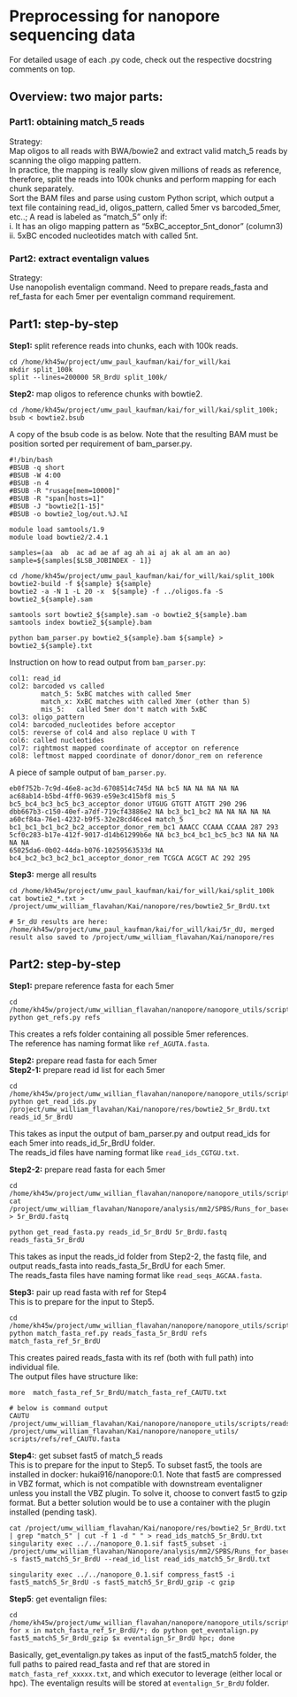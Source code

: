# Preprocessing for nanopore sequencing data
For detailed usage of each .py code, check out the respective docstring comments on top.

## Overview: two major parts:
### Part1: obtaining match_5 reads
Strategy:  
Map oligos to all reads with BWA/bowie2 and extract valid match_5 reads by scanning the oligo mapping pattern.  
In practice, the mapping is really slow given millions of reads as reference, therefore, split the reads into 100k chunks and perform mapping for each chunk separately.  
Sort the BAM files and parse using custom Python script, which output a text file containing read_id, oligos_pattern, called 5mer vs barcoded_5mer, etc..;
A read is labeled as “match_5” only if:  
i. It has an oligo mapping pattern as “5xBC_acceptor_5nt_donor” (column3)  
ii. 5xBC encoded nucleotides match with called 5nt.

### Part2: extract eventalign values
Strategy:  
Use nanopolish eventalign command. Need to prepare reads_fasta and ref_fasta for each 5mer per eventalign command requirement.

## Part1: step-by-step
**Step1:** split reference reads into chunks, each with 100k reads.
```
cd /home/kh45w/project/umw_paul_kaufman/kai/for_will/kai
mkdir split_100k
split --lines=200000 5R_BrdU split_100k/
```

**Step2:** map oligos to reference chunks with bowtie2.
```
cd /home/kh45w/project/umw_paul_kaufman/kai/for_will/kai/split_100k; bsub < bowtie2.bsub
```
A copy of the bsub code is as below. Note that the resulting BAM must be position sorted per requirement of bam_parser.py.
```
#!/bin/bash
#BSUB -q short
#BSUB -W 4:00
#BSUB -n 4
#BSUB -R "rusage[mem=10000]"
#BSUB -R "span[hosts=1]"
#BSUB -J "bowtie2[1-15]"
#BSUB -o bowtie2_log/out.%J.%I

module load samtools/1.9
module load bowtie2/2.4.1

samples=(aa  ab	 ac ad ae af ag ah ai aj ak al am an ao)
sample=${samples[$LSB_JOBINDEX - 1]}

cd /home/kh45w/project/umw_paul_kaufman/kai/for_will/kai/split_100k
bowtie2-build -f ${sample} ${sample}
bowtie2 -a -N 1 -L 20 -x  ${sample} -f ../oligos.fa -S bowtie2_${sample}.sam

samtools sort bowtie2_${sample}.sam -o bowtie2_${sample}.bam
samtools index bowtie2_${sample}.bam

python bam_parser.py bowtie2_${sample}.bam ${sample} > bowtie2_${sample}.txt

```
Instruction on how to read output from `bam_parser.py`:
```
col1: read_id
col2: barcoded vs called
        match_5: 5xBC matches with called 5mer
        match_x: XxBC matches with called Xmer (other than 5)
        mis_5:   called 5mer don't match with 5xBC
col3: oligo_pattern
col4: barcoded_nucleotides before acceptor
col5: reverse of col4 and also replace U with T
col6: called nucleotides
col7: rightmost mapped coordinate of acceptor on reference
col8: leftmost mapped coordinate of donor/donor_rem on reference
```
A piece of sample output of `bam_parser.py`.
```
eb0f752b-7c9d-46e8-ac3d-6708514c745d NA bc5 NA NA NA NA NA
ac68ab14-b5bd-4ff0-9639-e59e3c415bf8 mis_5 bc5_bc4_bc3_bc5_bc3_acceptor_donor UTGUG GTGTT ATGTT 290 296
dbb667b3-c150-40ef-a7df-719cf43886e2 NA bc3_bc1_bc2 NA NA NA NA NA
a60cf84a-76e1-4232-b9f5-32e28cd46ce4 match_5 bc1_bc1_bc1_bc2_bc2_acceptor_donor_rem_bc1 AAACC CCAAA CCAAA 287 293
5cf0c283-b17e-412f-9017-d14b61299b6e NA bc3_bc4_bc1_bc5_bc3 NA NA NA NA NA
65025da6-0b02-44da-b076-10259563533d NA bc4_bc2_bc3_bc2_bc1_acceptor_donor_rem TCGCA ACGCT AC 292 295
```

**Step3:** merge all results
```
cd /home/kh45w/project/umw_paul_kaufman/kai/for_will/kai/split_100k
cat bowtie2_*.txt > /project/umw_william_flavahan/Kai/nanopore/res/bowtie2_5r_BrdU.txt

# 5r_dU results are here: /home/kh45w/project/umw_paul_kaufman/kai/for_will/kai/5r_dU, merged result also saved to /project/umw_william_flavahan/Kai/nanopore/res
```

## Part2: step-by-step
**Step1:** prepare reference fasta for each 5mer
```
cd /home/kh45w/project/umw_willian_flavahan/nanopore/nanopore_utils/scripts
python get_refs.py refs
```
This creates a refs folder containing all possible 5mer references.  
The reference has naming format like `ref_AGUTA.fasta`.

**Step2:** prepare read fasta for each 5mer  
**Step2-1:** prepare read id list for each 5mer
```
cd /home/kh45w/project/umw_willian_flavahan/nanopore/nanopore_utils/scripts
python get_read_ids.py /project/umw_william_flavahan/Kai/nanopore/res/bowtie2_5r_BrdU.txt reads_id_5r_BrdU
```
This takes as input the output of bam_parser.py and output read_ids for each 5mer into reads_id_5r_BrdU folder.  
The reads_id files have naming format like `read_ids_CGTGU.txt`.  

**Step2-2:** prepare read fasta for each 5mer
```
cd /home/kh45w/project/umw_willian_flavahan/nanopore/nanopore_utils/scripts
cat /project/umw_william_flavahan/Nanopore/analysis/mm2/SPBS/Runs_for_basecaller/5r_BrdU/fastq/*.fastq > 5r_BrdU.fastq

python get_read_fasta.py reads_id_5r_BrdU 5r_BrdU.fastq reads_fasta_5r_BrdU
```
This takes as input the reads_id folder from Step2-2, the fastq file, and output reads_fasta into reads_fasta_5r_BrdU for each 5mer.   
The reads_fasta files have naming format like `read_seqs_AGCAA.fasta`.

**Step3:** pair up read fasta with ref for Step4  
This is to prepare for the input to Step5.
```
cd /home/kh45w/project/umw_willian_flavahan/nanopore/nanopore_utils/scripts
python match_fasta_ref.py reads_fasta_5r_BrdU refs match_fasta_ref_5r_BrdU
```
This creates paired reads_fasta with its ref (both with full path) into individual file.  
The output files have structure like:
```
more  match_fasta_ref_5r_BrdU/match_fasta_ref_CAUTU.txt

# below is command output
CAUTU	/project/umw_william_flavahan/Kai/nanopore/nanopore_utils/scripts/reads_fasta_5r_BrdU/read_seqs_CAUTU.fasta	/project/umw_william_flavahan/Kai/nanopore/nanopore_utils/
scripts/refs/ref_CAUTU.fasta
```
**Step4:**: get subset fast5 of match_5 reads  
This is to prepare for the input to Step5.
To subset fast5, the tools are installed in docker: hukai916/nanopore:0.1.
Note that fast5 are compressed in VBZ format, which is not compatible with downstream eventaligner unless you install the VBZ plugin. To solve it, choose to convert fast5 to gzip format. But a better solution would be to use a container with the plugin installed (pending task).
```
cat /project/umw_william_flavahan/Kai/nanopore/res/bowtie2_5r_BrdU.txt | grep "match_5" | cut -f 1 -d " " > read_ids_match5_5r_BrdU.txt
singularity exec ../../nanopore_0.1.sif fast5_subset -i /project/umw_william_flavahan/Nanopore/analysis/mm2/SPBS/Runs_for_basecaller/5r_BrdU/fast5 -s fast5_match5_5r_BrdU --read_id_list read_ids_match5_5r_BrdU.txt

singularity exec ../../nanopore_0.1.sif compress_fast5 -i fast5_match5_5r_BrdU -s fast5_match5_5r_BrdU_gzip -c gzip

```

**Step5**: get eventalign files:
```
cd /home/kh45w/project/umw_willian_flavahan/nanopore/nanopore_utils/scripts
for x in match_fasta_ref_5r_BrdU/*; do python get_eventalign.py fast5_match5_5r_BrdU_gzip $x eventalign_5r_BrdU hpc; done

```
Basically, get_eventalign.py takes as input of the fast5_match5 folder, the full paths to paired read_fasta and ref that are stored in `match_fasta_ref_xxxxx.txt`, and which executor to leverage (either local or hpc).
The eventalign results will be stored at `eventalign_5r_BrdU` folder.
